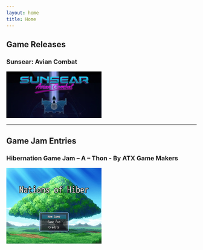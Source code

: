```yaml
---
layout: home
title: Home
---
```


## Game Releases

### Sunsear: Avian Combat

<a href="/2021/09/04/sunsear-avian-combat"><img src="/public/feature-graphic.png" alt="Sunsear: Avian Combat" width="50%"/>
</a>

---

## Game Jam Entries

### Hibernation Game Jam – A – Thon - By ATX Game Makers

<a href="/2023/01/20/nations-of-hiber"><img src="/public/NoH_feature-graphic.png" alt="Nations of Hiber" width="50%"/>
</a>
